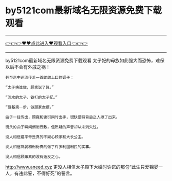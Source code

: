 # by5121com最新域名无限资源免费下载观看

<hr/><a href="https://github.com/etdfr/piqi/issues/1">👉👉👉♥♥点此进入♥观看入口👈👉👉</a><hr/>

by5121com最新域名无限资源免费下载观看
太子妃的母族如此强大而恐怖，难保以后不会有外戚之祸！

    甚至京中还流传着一首朗朗上口的调子：

    “太子换谁做，顾家说了算。”

    “流水的太子，铁打的太子妃。”

    “登基第一步，做顾家女婿。”

    曲子一经传出，顾雍和谢衍同时出手，很快便将背后之人揪了出来。

    街头的曲子瞬间烟消云散，但质疑的声音却从未消失过。

    没人相信建平帝是真的不疑心顾家和大长公主。

    没人相信锦晏和谢衍真的做了许多利国利民的实事。

    没人相信顾雍真的没有造反之心。
http://www.aneed.xyz
    更没人相信太子殿下大婚时许诺的那句“此生只爱锦晏一人，有违此誓，不得好死”的誓言。
